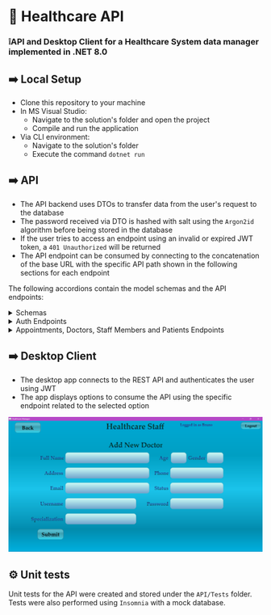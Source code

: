 # 🏥 Healthcare API

### ❕API and Desktop Client for a Healthcare System data manager implemented in .NET 8.0


## ➡️ Local Setup 
- Clone this repository to your machine
- In MS Visual Studio:
    - Navigate to the solution's folder and open the project
    - Compile and run the application
- Via CLI environment:
    - Navigate to the solution's folder
    - Execute the command `dotnet run`


## ➡️ API
- The API backend uses DTOs to transfer data from the user's request to the database
- The password received via DTO is hashed with salt using the `Argon2id` algorithm before being stored in the database
- If the user tries to access an endpoint using an invalid or expired JWT token, a `401 Unauthorized` will be returned
- The API endpoint can be consumed by connecting to the concatenation of the base URL with the specific API path shown in the following sections for each endpoint

The following accordions contain the model schemas and the API endpoints:

<details>
<summary>Schemas</summary>

`Login DTO`

    {
        username*	string
        password*	string
    }
    
`Staff Member DTO`

    {
        id	integer($int32)
        username*	string
        password*	string
        status	string
        name*	string
        email*	string
        phone	string
        address	string
        gender	string
        specialization	string
        age	integer($int32)
    }

`Patient DTO`

    {
        id	integer($int32)
        name*	string
        email*	string
        phone	string
        address	string
        gender	string
        age	integer($int32)
        birthDate*	string($date-time)
        bloodGroup	string
        allergies	string
        additionalInfo	string
    }

`Appointment`

    {
        id	integer($int32)
        patientId	integer($int32)
        patientName	string
        doctorId	integer($int32)
        doctorName	string
        title	string
        bookingDate	string($date-time)
        appointmentDate	string($date-time)
        isCompleted	boolean
        details	string
        results	string
    }

</details>


<details>
<summary>Auth Endpoints</summary>

  - `POST` ➔ `/auth/login/` ─ Log in using the username and password in the request body, return the JWT token as plain string on success.
    - Request Body Schema: `Login DTO`
    - Success Response: `200 OK`

  - `GET` ➔ `/auth/verify/` ─ Verify whether the Bearer token passed via header is valid and not expired.
    - Success Response: `200 OK`
    - Failure Response: `401 UNAUTHORIZED`

</details>

<details>
<summary>Appointments, Doctors, Staff Members and Patients Endpoints</summary>

The Appointments, Doctors, Staff Members and Patients share endpoints with similar features. To access each specific endpoint, simply connect to the URL path of that specific entity using the desired method. The URL paths for each entity are as follows:

    Appointments - /appointments/
    Doctors - /doctors/
    Staff Member - /staff/
    Patients - /patients/


- `GET` ➔ `/{entity}/` ─ Get all objects of the entity's type from the database as a list.
    - Success Response: `200 OK`
    - No Objects Found Response: `404 NOT FOUND`

- `GET` ➔ `/{entity}/{id}` ─ Get a specific object of the entity's type from the database using its id. 
    - Response Body Schema: `Entity Schema`
    - Success Response: `200 OK`
    - ID Not Found response: `404 NOT FOUND`

- `POST` ➔ `/{entity}/` ─ Create a new object of the entity's type and add it to the database.
    - Request Body Schema: `Entity DTO`
    - Sample Success Response: `201 CREATED`

- `PATCH` ➔ `/{entity}/{id}` ─ Search for a specific object of the entity's type using its id and update it in the database.
    - Request Body Schema: `Entity DTO`
    - Sample Success Response: `204 NO CONTENT`
    - ID Not Found response: `404 NOT FOUND`

- `DELETE` ➔ `/{entity}/{id}` ─ Search for a specific object of the entity's type using its id and delete it from the database.
    - Sample Success Response: `204 NO CONTENT`
    - ID Not Found response: `404 NOT FOUND`


</details>



## ➡️ Desktop Client
- The desktop app connects to the REST API and authenticates the user using JWT
- The app displays options to consume the API using the specific endpoint related to the selected option

<img src="https://raw.githubusercontent.com/xbandrade/healthcare-api/main/Images/new_doctor.png">

## ⚙️ Unit tests
Unit tests for the API were created and stored under the `API/Tests` folder. Tests were also performed using `Insomnia` with a mock database.
